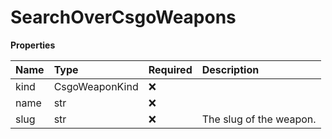 # SearchOverCsgoWeapons

**Properties**

| Name | Type           | Required | Description             |
| :--- | :------------- | :------- | :---------------------- |
| kind | CsgoWeaponKind | ❌       |                         |
| name | str            | ❌       |                         |
| slug | str            | ❌       | The slug of the weapon. |

<!-- This file was generated by liblab | https://liblab.com/ -->
